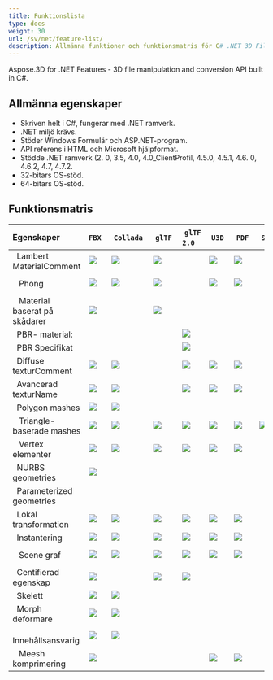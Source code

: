 ```yaml
---
title: Funktionslista
type: docs
weight: 30
url: /sv/net/feature-list/
description: Allmänna funktioner och funktionsmatris för C# .NET 3D Fil Manipulering och konvertering API.
---
```

Aspose.3D for .NET Features - 3D file manipulation and conversion API built in C#.

##  **Allmänna egenskaper**
- Skriven helt i C#, fungerar med .NET ramverk.
- .NET miljö krävs.
- Stöder Windows Formulär och ASP.NET-program.
- API referens i HTML och Microsoft hjälpformat.
- Stödde .NET ramverk (2. 0, 3.5, 4.0, 4.0_ClientProfil, 4.5.0, 4.5.1, 4.6. 0, 4.6.2, 4.7, 4.7.2.
- 32-bitars OS-stöd.
- 64-bitars OS-stöd.
##  **Funktionsmatris**

|**Egenskaper** |`FBX` | `Collada` | `glTF` | `glTF 2.0` | `U3D` | `PDF` | `STL` | `OBJ` | `PLY` | `3DS` | `ASE` | `X` | `3MF` | `RVM` | `Draco` |
| :- | :- | :- | :- | :- | :- | :- | :- | :- | :- | :- | :- | :- | :- | :- | :- |
|` `Lambert MaterialComment|![](accept.png) |![](accept.png) |![](accept.png) | |![](accept.png) |![](accept.png) | |![](accept.png) | |![](accept.png) |![](accept.png) |![](accept.png) | | | |
|` ` Phong|![](accept.png) |![](accept.png) |![](accept.png) | |![](accept.png) |![](accept.png) | |![](accept.png) | | |![](accept.png) |![](accept.png) | | | |
|` ` Material baserat på skådarer|![](accept.png) | |![](accept.png) | | | | | | | | | | | | |
|` `PBR- material:| | | |![](accept.png) | | | | | | | | | | | |
|` `PBR Specifikat| | | |![](accept.png) | | | | | | | | | | | |
|` `Diffuse texturComment|![](accept.png) |![](accept.png) | |![](accept.png) |![](accept.png) |![](accept.png) | |![](accept.png) | |![](accept.png) |![](accept.png) |![](accept.png) |![](accept.png) | | |
|` `Avancerad texturName|![](accept.png) |![](accept.png) | |![](accept.png) |![](accept.png) |![](accept.png) | |![](accept.png) | | | | | | | |
|` `Polygon mashes|![](accept.png) |![](accept.png) | | | | | |![](accept.png) | | | | | |![](accept.png) | |
|` ` Triangle-baserade mashes|![](accept.png) |![](accept.png) |![](accept.png) |![](accept.png) |![](accept.png) |![](accept.png) |![](accept.png) |![](accept.png) |![](accept.png) |![](accept.png) |![](accept.png) |![](accept.png) |![](accept.png) |![](accept.png) |![](accept.png) |
|` ` Vertex elementer|![](accept.png) |![](accept.png) |![](accept.png) |![](accept.png) |![](accept.png) |![](accept.png) | |![](accept.png) |![](accept.png) |![](accept.png) |![](accept.png) |![](accept.png) | | |![](accept.png) |
|` `NURBS geometries |![](accept.png) | | | | | | | | | | | | | | |
|` `Parameterized geometries| | | | | | | | | | | | | |![](accept.png) | |
|` `Lokal transformation|![](accept.png) |![](accept.png) |![](accept.png) |![](accept.png) |![](accept.png) |![](accept.png) | | | |![](accept.png) |![](accept.png) |![](accept.png) | |![](accept.png) | |
|` `Instantering|![](accept.png) |![](accept.png) |![](accept.png) |![](accept.png) |![](accept.png) |![](accept.png) | | | | | | | | | |
|` ` Scene graf|![](accept.png) |![](accept.png) |![](accept.png) |![](accept.png) |![](accept.png) |![](accept.png) | | | |![](accept.png) | |![](accept.png) | |![](accept.png) | |
|` `Centifierad egenskap|![](accept.png) | |![](accept.png) |![](accept.png) | | | | | | | | | | | |
|` `Skelett|![](accept.png) |![](accept.png) | | | | | | | | | | | | | |
|` `Morph deformare|![](accept.png) |![](accept.png) | | | | | | | | | | | | | |
|` ` Innehållsansvarig|![](accept.png) |![](accept.png) | | | | | | | | | | | | | |
|` ` Meesh komprimering|![](accept.png) | | | |![](accept.png) |![](accept.png) | | | | | | |![](accept.png) | |![](accept.png) |


